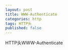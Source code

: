 ```yaml
---
layout: post
title: WWW-Authenticate
categories: http
tags: HTTP头
published: false
---
```


HTTP头WWW-Authenticate